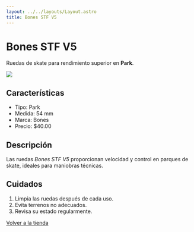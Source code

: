 ```yaml
---
layout: ../../layouts/Layout.astro
title: Bones STF V5
---
```


<div class="markdown">
  
  # Bones STF V5

  Ruedas de skate para rendimiento superior en **Park**.

  ![](/images/delfino.webp)
  ## Características

  - Tipo: Park
  - Medida: 54 mm
  - Marca: Bones
  - Precio: $40.00

  ## Descripción

  Las ruedas *Bones STF V5* proporcionan velocidad y control en parques de skate, ideales para maniobras técnicas.

  ## Cuidados

  1. Limpia las ruedas después de cada uso.
  2. Evita terrenos no adecuados.
  3. Revisa su estado regularmente.

  <a href="/tienda" class="back-button">Volver a la tienda</a>
</div>
